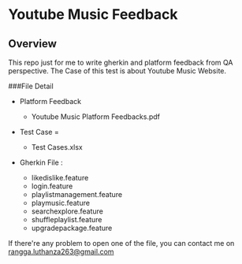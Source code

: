 # Youtube Music Feedback

## Overview
This repo just for me to write gherkin and platform feedback from QA perspective. The Case of this test is about Youtube Music Website.

###File Detail
- Platform Feedback
  - Youtube Music Platform Feedbacks.pdf 

- Test Case =
  - Test Cases.xlsx

- Gherkin File :
  - likedislike.feature
  - login.feature
  - playlistmanagement.feature
  - playmusic.feature
  - searchexplore.feature
  - shuffleplaylist.feature
  - upgradepackage.feature

If there're any problem to open one of the file, you can contact me on rangga.luthanza263@gmail.com
